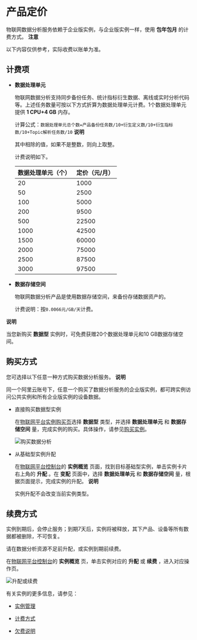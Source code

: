 产品定价 
=========================

物联网数据分析服务依赖于企业版实例，与企业版实例一样，使用 **包年包月** 的计费方式。
**注意**

以下内容仅供参考，实际收费以账单为准。

计费项 
------------------------

* **数据处理单元** 

  物联网数据分析支持同步备份任务、统计指标衍生数据、离线或实时分析代码等。上述任务数量可按以下方式折算为数据处理单元计费。1个数据处理单元提供 **1 CPU+4 GB** 内存。

  计算公式：`数据处理单元总个数=产品备份任务数/10+衍生定义数/10+衍生指标数/10+Topic解析任务数/10`
  **说明**

  其中相除的值，如果不是整数，则向上取整。

  计费说明如下。
  

  | 数据处理单元（个） | 定价（元/月） |
  |-----------|---------|
  | 20        | 1000    |
  | 50        | 2500    |
  | 100       | 5000    |
  | 200       | 9500    |
  | 500       | 22500   |
  | 1000      | 42500   |
  | 1500      | 60000   |
  | 2000      | 75000   |
  | 2500      | 87500   |
  | 3000      | 97500   |

  

* **数据存储空间** 

  物联网数据分析产品是使用数据存储空间，来备份存储数据资产的。

  计费说明：按`0.0066元/GB/天`计费。
  



**说明**

当您新购买 **数据型** 实例时，可免费获赠20个数据处理单元和10 GB数据存储空间。

购买方式 
-------------------------

您可选择以下任意一种方式购买数据分析服务。
**说明**

同一个阿里云账号下，任意一个购买了数据分析服务的企业版实例，都可跨实例访问公共实例和所有企业版实例的设备数据。

* 直接购买数据型实例

  在[物联网平台实例购买页](https://common-buy.aliyun.com/?spm=a2c4g.11186623.2.15.18f026d4eykiGo&commodityCode=iot_instc_public_cn#/buy)选择 **数据型** 类型，并选择 **数据处理单元** 和 **数据存储空间** 量，完成实例的购买。具体操作，请参见[购买实例](/cn.zh-CN/.md)。

  ![购买数据分析](https://static-aliyun-doc.oss-accelerate.aliyuncs.com/assets/img/zh-CN/7552204061/p177849.png)
  

* 从基础型实例升配

  在[物联网平台控制台](http://iot.console.aliyun.com/)的 **实例概览** 页面，找到目标基础型实例，单击实例卡片右上角的 **升配** 。在 **变配** 页面中，选择 **数据处理单元** 和 **数据存储空间** 量，根据页面提示，完成实例的升配。
  **说明**

  实例升配不会改变当前实例类型。
  




续费方式 
-------------------------

实例到期后，会停止服务；到期7天后，实例将被释放，其下产品、设备等所有数据都被删除，不可恢复。

请在数据分析资源不足前升配，或实例到期前续费。

在[物联网平台控制台](http://iot.console.aliyun.com/)的 **实例概览** 页，单击实例对应的 **升配** 或 **续费** ，进入对应操作页。

![升配或续费](https://static-aliyun-doc.oss-accelerate.aliyuncs.com/assets/img/zh-CN/1415044061/p178019.png)

有关实例的更多信息，请参见：

* [实例管理](/cn.zh-CN/.md)

  

* [计费方式](/cn.zh-CN/产品定价/计费概述.md)

  

* [欠费说明](/cn.zh-CN/产品定价/欠费说明.md)

  









